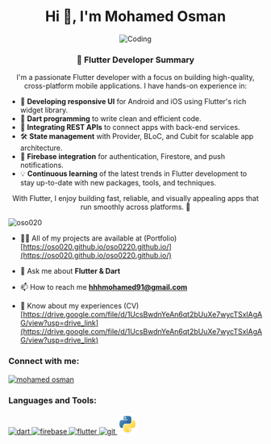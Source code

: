 <h1 align="center">Hi 👋, I'm Mohamed Osman</h1>

<p align="center">
  <img alt="Coding" width="800" height="300" src="https://media1.giphy.com/media/qgQUggAC3Pfv687qPC/giphy.gif">
</p>
<h3 align="center">🚀 Flutter Developer Summary</h3>



<p align="center">I'm a passionate Flutter developer with a focus on building high-quality, cross-platform mobile applications. I have hands-on experience in:</p>

- 📱 **Developing responsive UI** for Android and iOS using Flutter's rich widget library.
- 🎯 **Dart programming** to write clean and efficient code.
- 🔗 **Integrating REST APIs** to connect apps with back-end services.
- 🛠 **State management** with Provider, BLoC, and Cubit for scalable app architecture.
- 🧩 **Firebase integration** for authentication, Firestore, and push notifications.
- 💡 **Continuous learning** of the latest trends in Flutter development to stay up-to-date with new packages, tools, and techniques.

<p align="center">With Flutter, I enjoy building fast, reliable, and visually appealing apps that run smoothly across platforms. 💙</p>


<p align="left">
  <img src="https://komarev.com/ghpvc/?username=oso020&label=Profile%20views&color=0e75b6&style=flat" alt="oso020" />
</p>


- 👨‍💻 All of my projects are available at (Portfolio) [https://oso020.github.io/oso0220.github.io/](https://oso020.github.io/oso0220.github.io/)

- 💬 Ask me about **Flutter & Dart**

- 📫 How to reach me **hhhmohamed91@gmail.com**

- 📄 Know about my experiences (CV) [https://drive.google.com/file/d/1UcsBwdnYeAn6qt2bUuXe7wycTSxlAgAG/view?usp=drive_link](https://drive.google.com/file/d/1UcsBwdnYeAn6qt2bUuXe7wycTSxlAgAG/view?usp=drive_link)


<h3 align="left">Connect with me:</h3>
<p align="left">
  <a href="https://www.linkedin.com/in/mohamed-osman-3b3525245/" target="blank">
    <img align="center" src="https://raw.githubusercontent.com/rahuldkjain/github-profile-readme-generator/master/src/images/icons/Social/linked-in-alt.svg" alt="mohamed osman" height="30" width="40" />
  </a>
</p>

<h3 align="left">Languages and Tools:</h3>
<p align="left">
  <a href="https://dart.dev" target="_blank" rel="noreferrer"> 
    <img src="https://www.vectorlogo.zone/logos/dartlang/dartlang-icon.svg" alt="dart" width="40" height="40"/> 
  </a> 
  <a href="https://firebase.google.com/" target="_blank" rel="noreferrer"> 
    <img src="https://www.vectorlogo.zone/logos/firebase/firebase-icon.svg" alt="firebase" width="40" height="40"/> 
  </a> 
  <a href="https://flutter.dev" target="_blank" rel="noreferrer"> 
    <img src="https://www.vectorlogo.zone/logos/flutterio/flutterio-icon.svg" alt="flutter" width="40" height="40"/> 
  </a> 
  <a href="https://git-scm.com/" target="_blank" rel="noreferrer"> 
    <img src="https://www.vectorlogo.zone/logos/git-scm/git-scm-icon.svg" alt="git" width="40" height="40"/> 
  </a> 
  <a href="https://www.python.org" target="_blank" rel="noreferrer"> 
    <img src="https://raw.githubusercontent.com/devicons/devicon/master/icons/python/python-original.svg" alt="python" width="40" height="40"/> 
  </a> 
</p>
